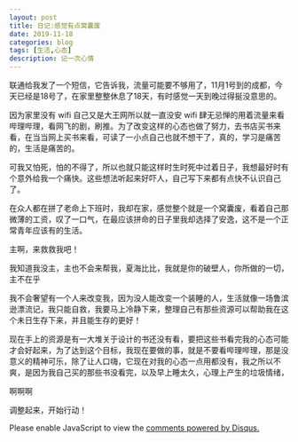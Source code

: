 ```yaml
---
layout: post
title: 日记:感觉有点窝囊废
date: 2019-11-18
categories: blog
tags: [生活,心态]
description: 记一次心情
---
```


联通给我发了一个短信，它告诉我，流量可能要不够用了，11月1号到的成都，今天已经是18号了，在家里整整休息了18天，有时感觉一天到晚过得挻没意思的。

因为家里没有 wifi 自己又是大王网所以就一直没安 wifi 肆无忌惮的用着流量来看哔理哔理，看网飞的剧，刷推。为了改变这样的心态也做了努力，去书店买书来看，在当当网上买书来看，可读了一小点自己也就不想干了，真的，学习是痛苦的，生活是痛苦的。

可我又怕死，怕的不得了，所以也就只能这样时生时死中过着日子，我想最好时有个意外给我一个痛快。这些想法听起来好吓人，自己写下来都有点快不认识自己了。

在众人都在拼了老命上下班时，我却在家，感觉整个就是一个窝囊废，看着自己那微薄的工资，叹了一口气，在最应该拼命的日子里我却选择了安逸，这不是一个正常青年应该有的生活。

主啊，来救救我吧！

我知道我没主，主也不会来帮我，夏海比比，我就是你的破壁人，你所做的一切，主不在乎

我不会奢望有一个人来改变我，因为没人能改变一个装睡的人，生活就像一场鲁滨逊漂流记，我只能自救，我要马上冷静下来，整理自己有那些资源可以帮助我在这个未日生存下来，并且能生存的更好！

现在手上的资源是有一大堆关于设计的书还没有看，要把这些书看完我的心态可能才会好起来，为了达到这个目标，我现在要做的事，就是不要看哔理哔理，那是没意义的精神可乐，除了让人口嗨，它现在对我的心态一点用都没有，我之所以不爽，是因为我自己买的那些书没看完，以及早上睡太久，心理上产生的垃圾情绪，

啊啊啊

调整起来，开始行动！




<script id="dsq-count-scr" src="//www.ba7khk.disqus.com/count.js" async></script>

<div id="disqus_thread"></div>
<script>

/**
*  RECOMMENDED CONFIGURATION VARIABLES: EDIT AND UNCOMMENT THE SECTION BELOW TO INSERT DYNAMIC VALUES FROM YOUR PLATFORM OR CMS.
*  LEARN WHY DEFINING THESE VARIABLES IS IMPORTANT: https://disqus.com/admin/universalcode/#configuration-variables*/
/*
var disqus_config = function () {
this.page.url = PAGE_URL;  // Replace PAGE_URL with your page's canonical URL variable
this.page.identifier = PAGE_IDENTIFIER; // Replace PAGE_IDENTIFIER with your page's unique identifier variable
};
*/
(function() { // DON'T EDIT BELOW THIS LINE
var d = document, s = d.createElement('script');
s.src = 'https://www.ba7khk.disqus.com/embed.js';
s.setAttribute('data-timestamp', +new Date());
(d.head || d.body).appendChild(s);
})();
</script>
<noscript>Please enable JavaScript to view the <a href="https://disqus.com/?ref_noscript">comments powered by Disqus.</a></noscript>







